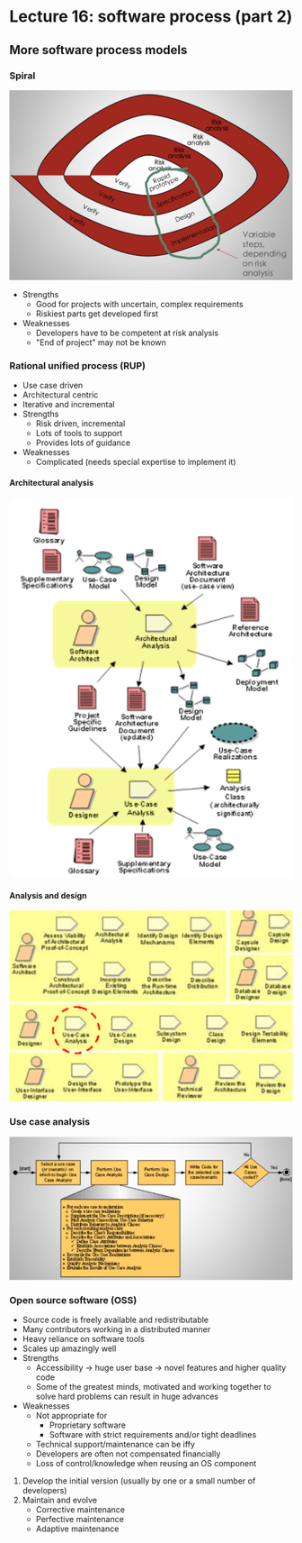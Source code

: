 # Lecture 16: software process (part 2)

## More software process models

### Spiral

![Spiral](./figures/spiral.png)

- Strengths
    - Good for projects with uncertain, complex requirements
    - Riskiest parts get developed first
- Weaknesses
    - Developers have to be competent at risk analysis
    - "End of project" may not be known

### Rational unified process (RUP)

- Use case driven
- Architectural centric
- Iterative and incremental
- Strengths
    - Risk driven, incremental
    - Lots of tools to support
    - Provides lots of guidance
- Weaknesses
    - Complicated (needs special expertise to implement it)

#### Architectural analysis

![RUP ARchitectural Analysis](./figures/rup-architectural-analysis.png)

#### Analysis and design

![RUP Analysis and Design](./figures/rup-analysis-and-design.png)

### Use case analysis

![RUP Use Case Analysis](./figures/rup-use-case-analysis.png)

### Open source software (OSS)

- Source code is freely available and redistributable
- Many contributors working in a distributed manner
- Heavy reliance on software tools
- Scales up amazingly well
- Strengths
    - Accessibility -> huge user base -> novel features and higher quality code
    - Some of the greatest minds, motivated and working together to solve hard problems can result in huge advances
- Weaknesses
    - Not appropriate for 
        - Proprietary software
        - Software with strict requirements and/or tight deadlines
    - Technical support/maintenance can be iffy
    - Developers are often not compensated financially
    - Loss of control/knowledge when reusing an OS component

1) Develop the initial version (usually by one or a small number of developers)
2) Maintain and evolve
    - Corrective maintenance
    - Perfective maintenance
    - Adaptive maintenance